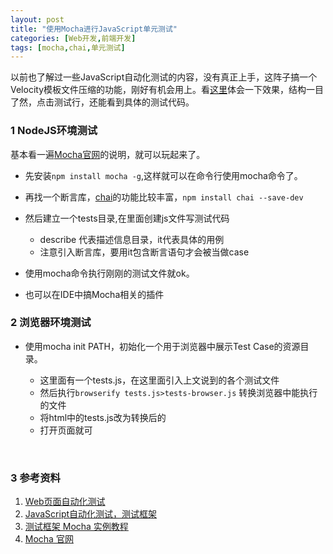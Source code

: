 ```yaml
---
layout: post
title: "使用Mocha进行JavaScript单元测试"
categories: [Web开发,前端开发]
tags: [mocha,chai,单元测试]
---
```




以前也了解过一些JavaScript自动化测试的内容，没有真正上手，这阵子搞一个Velocity模板文件压缩的功能，刚好有机会用上。看[这里](http://git.shepherdwind.com/velocity.js/runner/tests.html)体会一下效果，结构一目了然，点击测试行，还能看到具体的测试代码。



### 1 NodeJS环境测试

基本看一遍[Mocha官网](http://mochajs.org/)的说明，就可以玩起来了。

+ 先安装`npm install mocha -g`,这样就可以在命令行使用mocha命令了。


+ 再找一个断言库，[chai](http://chaijs.com/)的功能比较丰富，`npm install chai --save-dev`


+ 然后建立一个tests目录,在里面创建js文件写测试代码
  + describe 代表描述信息目录，it代表具体的用例
  + 注意引入断言库，要用it包含断言语句才会被当做case
+ 使用mocha命令执行刚刚的测试文件就ok。
+ 也可以在IDE中搞Mocha相关的插件




### 2 浏览器环境测试

+ 使用mocha init PATH，初始化一个用于浏览器中展示Test Case的资源目录。

  + 这里面有一个tests.js，在这里面引入上文说到的各个测试文件
  + 然后执行`browserify tests.js>tests-browser.js` 转换浏览器中能执行的文件
  + 将html中的tests.js改为转换后的
  + 打开页面就可

  ​


### 3 参考资料

1. [Web页面自动化测试](http://rawbin-.github.io/web%E5%BC%80%E5%8F%91/%E5%89%8D%E7%AB%AF%E5%BC%80%E5%8F%91/2016/02/08/web-auto-test/)
2. [JavaScript自动化测试，测试框架](http://rawbin-.github.io/%E5%BC%80%E5%8F%91%E6%8A%80%E6%9C%AF/2015/06/11/javascript-testing-framework/)
3. [测试框架 Mocha 实例教程](http://www.ruanyifeng.com/blog/2015/12/a-mocha-tutorial-of-examples.html)
4. [Mocha 官网](http://mochajs.org/)